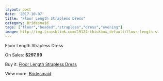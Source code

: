 ```yaml
---
layout: post
date: '2017-10-07'
title: "Floor Length Strapless Dress"
category: Bridesmaid
tags: ["floor","beaded","strapless","dress","evening"]
image: http://img.transblink.com/19124-thickbox_default/floor-length-strapless-dress.jpg
---
```

Floor Length Strapless Dress

On Sales: **$297.99**
<a href="https://www.transblink.com/en/bridesmaid/5976-floor-length-strapless-dress.html"><amp-img layout="responsive" width="600" height="600" src="//img.transblink.com/19124-thickbox_default/floor-length-strapless-dress.jpg" alt="Floor Length Strapless Dress 0" /></a>
<a href="https://www.transblink.com/en/bridesmaid/5976-floor-length-strapless-dress.html"><amp-img layout="responsive" width="600" height="600" src="//img.transblink.com/19127-thickbox_default/floor-length-strapless-dress.jpg" alt="Floor Length Strapless Dress 1" /></a>
<a href="https://www.transblink.com/en/bridesmaid/5976-floor-length-strapless-dress.html"><amp-img layout="responsive" width="600" height="600" src="//img.transblink.com/19126-thickbox_default/floor-length-strapless-dress.jpg" alt="Floor Length Strapless Dress 2" /></a>
<a href="https://www.transblink.com/en/bridesmaid/5976-floor-length-strapless-dress.html"><amp-img layout="responsive" width="600" height="600" src="//img.transblink.com/19125-thickbox_default/floor-length-strapless-dress.jpg" alt="Floor Length Strapless Dress 3" /></a>

Buy it: [Floor Length Strapless Dress](https://www.transblink.com/en/bridesmaid/5976-floor-length-strapless-dress.html "Floor Length Strapless Dress")

View more: [Bridesmaid](https://www.transblink.com/en/4-bridesmaid "Bridesmaid")